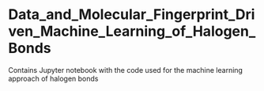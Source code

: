 # Data_and_Molecular_Fingerprint_Driven_Machine_Learning_of_Halogen_Bonds
Contains Jupyter notebook with the code used for the machine learning approach of halogen bonds
